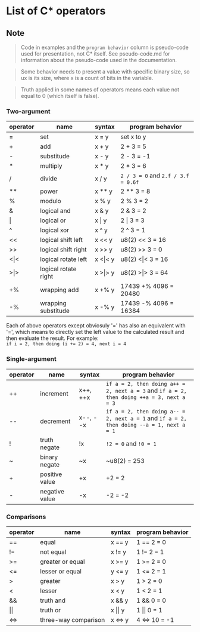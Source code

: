 # List of C\* operators

## Note
> Code in examples and the `program behavior` column is pseudo-code used for presentation, not C\* itself.
See pseudo-code.md for information about the pseudo-code used in the documentation.

> Some behavior needs to present a value with specific binary size, so ux is its size, where x is a count of bits in the variable.

> Truth applied in some names of operators means each value not equal to 0 (which itself is false).

### Two-argument
| operator	| name			| syntax	| program behavior
| --------	| --------		| -------	| ---------------------
| =		| set			| x = y		| set x to y
| + 		| add			| x + y		| 2 + 3 = 5
| -		| substitude		| x - y		| 2 - 3 = -1
| \*		| multiply		| x * y		| 2 * 3 = 6
| /		| divide		| x / y		| `2 / 3 = 0` and `2.f / 3.f = 0.6f`
| \*\*		| power			| x \*\* y	| 2 \*\* 3 = 8 
| %		| modulo		| x % y		| 2 % 3 = 2
| &		| logical and		| x & y		| 2 & 3 = 2
| \|		| logical or		| x \| y	| 2 \| 3 = 3
| ^		| logical xor		| x ^ y		| 2 ^ 3 = 1
| <<		| logical shift left	| x << y	| u8(2) << 3 = 16
| >>		| logical shift right	| x >> y	| u8(2) >> 3 = 0
| <\|<		| logical rotate left	| x <\|< y	| u8(2) <\|< 3 = 16
| >\|>		| logical rotate right	| x >\|> y	| u8(2) >\|> 3 = 64
| +%		| wrapping add		| x +% y	| 17439 +% 4096 = 20480
| -%		| wrapping substitude	| x -% y	| 17439	-% 4096 = 16384

Each of above operators except obviosuly '=' has also an equivalent with '=', which means to directly set the left value to the calculated result and then evaluate the result. 
For example:  
`if i = 2, then doing (i += 2) = 4, next i = 4`

### Single-argument
| operator	| name			| syntax	| program behavior
| --------	| --------		| -------	| ----------------
| ++		| increment		| x++, ++x	| `if a = 2, then doing a++ = 2, next a = 3` and `if a = 2, then doing ++a = 3, next a = 3`
| --		| decrement		| x--, --x	| `if a = 2, then doing a-- = 2, next a = 1` and `if a = 2, then doing --a = 1, next a = 1` 
| !		| truth negate		| !x		| `!2 = 0` and `!0 = 1`
| ~		| binary negate		| ~x		| ~u8(2) = 253
| +		| positive value	| +x		| +2 = 2
| -		| negative value	| -x		| -2 = -2

### Comparisons
| operator	| name			| syntax	| program behavior
| --------	| --------		| -------	| ----------------
| ==		| equal			| x == y	| 1 == 2 = 0
| !=		| not equal		| x != y	| 1 != 2 = 1
| >=		| greater or equal	| x >= y	| 1 >= 2 = 0
| <=		| lesser or equal	| y <= y	| 1 <= 2 = 1
| >		| greater		| x > y		| 1 > 2 = 0
| <		| lesser		| x < y		| 1 < 2 = 1
| &&		| truth and		| x && y	| 1 && 0 = 0
| \|\|		| truth or		| x \|\| y	| 1 \|\| 0 = 1
| \<=\>		| three-way comparison  | x \<=\> y     | 4 \<=\> 10 = -1
